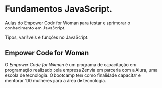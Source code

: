 # Fundamentos JavaScript.

<p>Aulas do Empower Code for Woman para testar e aprimorar o conhecimento em JavaScript.</p>
Tipos, variáveis e funções no JavaScript.

<h2>Empower Code for Woman</h2>
<p>O <em>Empower Code for Women</em> é um programa de capacitação em programação realizado pela empresa Zenvia em parceria com a Alura, uma escola de tecnologia. O bootcamp tem como finalidade capacitar e mentorar 100 mulheres para a área de tecnologia.</p>
